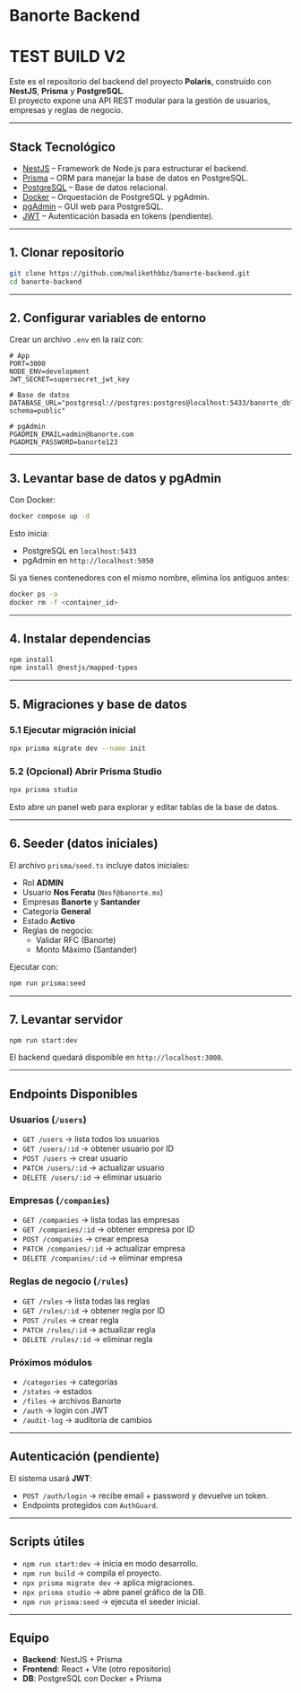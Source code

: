 # Banorte Backend  
# TEST BUILD V2

Este es el repositorio del backend del proyecto **Polaris**, construido con **NestJS**, **Prisma** y **PostgreSQL**.  
El proyecto expone una API REST modular para la gestión de usuarios, empresas y reglas de negocio.

---

## Stack Tecnológico
- [NestJS](https://nestjs.com/) – Framework de Node.js para estructurar el backend.  
- [Prisma](https://www.prisma.io/) – ORM para manejar la base de datos en PostgreSQL.  
- [PostgreSQL](https://www.postgresql.org/) – Base de datos relacional.  
- [Docker](https://www.docker.com/) – Orquestación de PostgreSQL y pgAdmin.  
- [pgAdmin](https://www.pgadmin.org/) – GUI web para PostgreSQL.  
- [JWT](https://jwt.io/) – Autenticación basada en tokens (pendiente).  

---

## 1. Clonar repositorio
```bash
git clone https://github.com/malikethbbz/banorte-backend.git
cd banorte-backend
```

---

## 2. Configurar variables de entorno
Crear un archivo `.env` en la raíz con:

```env
# App
PORT=3000
NODE_ENV=development
JWT_SECRET=supersecret_jwt_key

# Base de datos
DATABASE_URL="postgresql://postgres:postgres@localhost:5433/banorte_db?schema=public"

# pgAdmin
PGADMIN_EMAIL=admin@banorte.com
PGADMIN_PASSWORD=banorte123
```

---

## 3. Levantar base de datos y pgAdmin
Con Docker:
```bash
docker compose up -d
```

Esto inicia:
- PostgreSQL en `localhost:5433`
- pgAdmin en `http://localhost:5050`

Si ya tienes contenedores con el mismo nombre, elimina los antiguos antes:
```bash
docker ps -a
docker rm -f <container_id>
```

---

## 4. Instalar dependencias
```bash
npm install
npm install @nestjs/mapped-types
```

---

## 5. Migraciones y base de datos

### 5.1 Ejecutar migración inicial
```bash
npx prisma migrate dev --name init
```

### 5.2 (Opcional) Abrir Prisma Studio
```bash
npx prisma studio
```
Esto abre un panel web para explorar y editar tablas de la base de datos.

---

## 6. Seeder (datos iniciales)
El archivo `prisma/seed.ts` incluye datos iniciales:  

- Rol **ADMIN**  
- Usuario **Nos Feratu** (`Nosf@banorte.mx`)  
- Empresas **Banorte** y **Santander**  
- Categoría **General**  
- Estado **Activo**  
- Reglas de negocio:
  - Validar RFC (Banorte)  
  - Monto Máximo (Santander)  

Ejecutar con:
```bash
npm run prisma:seed
```

---

## 7. Levantar servidor
```bash
npm run start:dev
```

El backend quedará disponible en `http://localhost:3000`.

---

## Endpoints Disponibles

### Usuarios (`/users`)
- `GET /users` → lista todos los usuarios  
- `GET /users/:id` → obtener usuario por ID  
- `POST /users` → crear usuario  
- `PATCH /users/:id` → actualizar usuario  
- `DELETE /users/:id` → eliminar usuario  

### Empresas (`/companies`)
- `GET /companies` → lista todas las empresas  
- `GET /companies/:id` → obtener empresa por ID  
- `POST /companies` → crear empresa  
- `PATCH /companies/:id` → actualizar empresa  
- `DELETE /companies/:id` → eliminar empresa  

### Reglas de negocio (`/rules`)
- `GET /rules` → lista todas las reglas  
- `GET /rules/:id` → obtener regla por ID  
- `POST /rules` → crear regla  
- `PATCH /rules/:id` → actualizar regla  
- `DELETE /rules/:id` → eliminar regla  

### Próximos módulos
- `/categories` → categorías  
- `/states` → estados  
- `/files` → archivos Banorte  
- `/auth` → login con JWT  
- `/audit-log` → auditoría de cambios  

---

## Autenticación (pendiente)
El sistema usará **JWT**:
- `POST /auth/login` → recibe email + password y devuelve un token.  
- Endpoints protegidos con `AuthGuard`.  

---

## Scripts útiles
- `npm run start:dev` → inicia en modo desarrollo.  
- `npm run build` → compila el proyecto.  
- `npx prisma migrate dev` → aplica migraciones.  
- `npx prisma studio` → abre panel gráfico de la DB.  
- `npm run prisma:seed` → ejecuta el seeder inicial.  

---

## Equipo
- **Backend**: NestJS + Prisma  
- **Frontend**: React + Vite (otro repositorio)  
- **DB**: PostgreSQL con Docker + Prisma  
